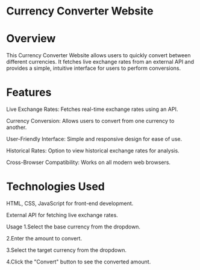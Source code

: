 # Currency Converter Website
# Overview
This Currency Converter Website allows users to quickly convert between different currencies. 
It fetches live exchange rates from an external API and provides a simple, intuitive interface for users to perform conversions.
# Features
Live Exchange Rates: Fetches real-time exchange rates using an API.

Currency Conversion: Allows users to convert from one currency to another.

User-Friendly Interface: Simple and responsive design for ease of use.

Historical Rates: Option to view historical exchange rates for analysis.

Cross-Browser Compatibility: Works on all modern web browsers.

# Technologies Used
HTML, CSS, JavaScript for front-end development.

External API for fetching live exchange rates.

Usage
1.Select the base currency from the dropdown.

2.Enter the amount to convert.

3.Select the target currency from the dropdown.

4.Click the "Convert" button to see the converted amount.
